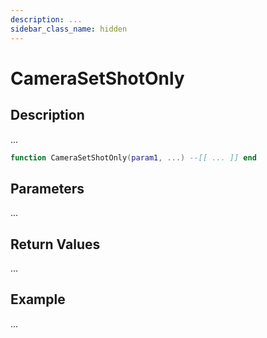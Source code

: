 ```yaml
---
description: ...
sidebar_class_name: hidden
---
```


# CameraSetShotOnly

## Description

...

```lua
function CameraSetShotOnly(param1, ...) --[[ ... ]] end
```

## Parameters

...

## Return Values

...

## Example

...

